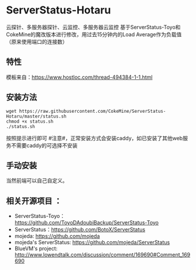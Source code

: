﻿# ServerStatus-Hotaru
云探针、多服务器探针、云监控、多服务器云监控
基于ServerStatus-Toyo和CokeMine的魔改版本进行修改，用过去15分钟内的Load Average作为负载值（原来使用端口的连接数）

## 特性

模板来自：<https://www.hostloc.com/thread-494384-1-1.html>

## 安装方法
```
wget https://raw.githubusercontent.com/CokeMine/ServerStatus-Hotaru/master/status.sh
chmod +x status.sh
./status.sh
```
按照提示进行即可
#注意#，正常安装方式会安装caddy，如已安装了其他web服务不需要caddy的可选择不安装

## 手动安装



当然前端可以自己自定义。

## 相关开源项目 ： 
* ServerStatus-Toyo：https://github.com/ToyoDAdoubiBackup/ServerStatus-Toyo
* ServerStatus：https://github.com/BotoX/ServerStatus
* mojeda: https://github.com/mojeda 
* mojeda's ServerStatus: https://github.com/mojeda/ServerStatus
* BlueVM's project: http://www.lowendtalk.com/discussion/comment/169690#Comment_169690
